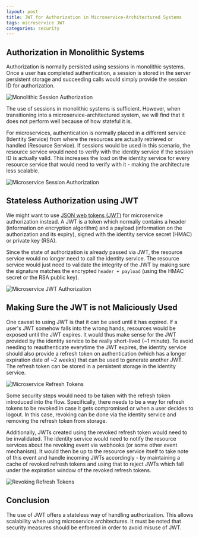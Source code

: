 ```yaml
---
layout: post
title: JWT for Authorization in Microservice-Architectured Systems
tags: microservice JWT
categories: security
---
```


## Authorization in Monolithic Systems

Authorization is normally persisted using sessions in monolithic systems. Once a user has completed authentication, a session is stored in the server persistent storage and succeeding calls would simply provide the session ID for authorization.

![Monolithic Session Authorization](/public/2020-12-05-monolithic-authorization.png "Monolithic Session Authorization")

The use of sessions in monolithic systems is sufficient. However, when transitioning into a microservice-architectured system, we will find that it does not perform well because of how stateful it is.

For microservices, authentication is normally placed in a different service (Identity Service) from where the resources are actually retrieved or handled (Resource Service). If sessions would be used in this scenario, the resource service would need to verify with the identity service if the session ID is actually valid. This increases the load on the identity service for every resource service that would need to verify with it - making the architecture less scalable.

![Microservice Session Authorization](/public/2020-12-05-sessions-in-microservices.png "Microservice Session Authorization")

## Stateless Authorization using JWT

We might want to use [JSON web tokens (JWT)](https://jwt.io/introduction/) for microservice authorization instead. A JWT is a token which normally contains a header (information on encryption algorithm) and a payload (information on the authorization and its expiry), signed with the identity service secret (HMAC) or private key (RSA). 

Since the state of authorization is already passed via JWT, the resource service would no longer need to call the identity service. The resource service would just need to validate the integrity of the JWT by making sure the signature matches the encrypted `header + payload` (using the HMAC secret or the RSA public key).

![Microservice JWT Authorization](/public/2020-12-05-microservices-JWT.png "Microservice JWT Authorization")

## Making Sure the JWT is not Maliciously Used

One caveat to using JWT is that it can be used until it has expired. If a user's JWT somehow falls into the wrong hands, resources would be exposed until the JWT expires. It would thus make sense for the JWT provided by the identity service to be really short-lived (~1 minute). To avoid needing to reauthenticate everytime the JWT expires, the identity service should also provide a refresh token on authentication (which has a longer expiration date of ~2 weeks) that can be used to generate another JWT. The refresh token can be stored in a persistent storage in the identity service.

![Microservice Refresh Tokens](/public/2020-12-05-microservices-refresh-tokens.png "Microservice Refresh Tokens")

Some security steps would need to be taken with the refresh token introduced into the flow. Specifically, there needs to be a way for refresh tokens to be revoked in case it gets compromised or when a user decides to logout. In this case, revoking can be done via the identity service and removing the refresh token from storage.

Additionally, JWTs created using the revoked refresh token would need to be invalidated. The identity service would need to notify the resource services about the revoking event via webhooks (or some other event mechanism). It would then be up to the resource service itself to take note of this event and handle incoming JWTs accordingly - by maintaining a cache of revoked refresh tokens and using that to reject JWTs which fall under the expiration window of the revoked refresh tokens.

![Revoking Refresh Tokens](/public/2020-12-05-revoking-refresh-tokens.png "Revoking Refresh Tokens")

## Conclusion

The use of JWT offers a stateless way of handling authorization. This allows scalability when using microservice architectures. It must be noted that security measures should be enforced in order to avoid misuse of JWT.